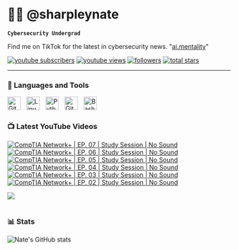 # 👨‍💻 @sharpleynate

**`Cybersecurity Undergrad`**

Find me on TikTok for the latest in cybersecurity news. "[ai.mentality][tiktok]"

   <p align="left">
      <a href="https://www.youtube.com/@sharpleynate?sub_confirmation=1">
         <img alt="youtube subscribers" title="Subscribe to my YouTube channel" src="https://custom-icon-badges.demolab.com/youtube/channel/subscribers/UCpus-LD3MmBeX48MvYUrndQ?color=%23E05D44&label=SUBSCRIBE&logo=video&logoColor=white&style=for-the-badge&labelColor=CE4630"/></a> 
      <a href="https://www.youtube.com/@sharpleynate">
         <img alt="youtube views" title="YouTube views" src="https://custom-icon-badges.demolab.com/youtube/channel/views/UCpus-LD3MmBeX48MvYUrndQ?color=%23E1AD0E&logo=eye&logoColor=white&style=for-the-badge&labelColor=C79600"/></a> 
      <a href="https://github.com/sharpleynate?tab=followers">
         <img alt="followers" title="Follow me on Github" src="https://custom-icon-badges.demolab.com/github/followers/sharpleynate?color=236ad3&labelColor=1155ba&style=for-the-badge&logo=person-add&label=Follow&logoColor=white"/></a>
      <a href="https://github.com/sharpleynate?tab=repositories&sort=stargazers">
         <img alt="total stars" title="Total stars on GitHub" src="https://custom-icon-badges.demolab.com/github/stars/sharpleynate?color=55960c&style=for-the-badge&labelColor=488207&logo=star"/></a>
   </p>

---

### 🧰 Languages and Tools

<img align="left" alt="Git" width="30px" style="padding-right:10px;" src="https://cdn.jsdelivr.net/gh/devicons/devicon/icons/git/git-original.svg" />
<img align="left" alt="Linux" width="30px" style="padding-right:10px;" src="https://cdn.jsdelivr.net/gh/devicons/devicon/icons/linux/linux-original.svg" />
<img align="left" alt="Python" width="30px" style="padding-right:10px;" src="https://cdn.jsdelivr.net/gh/devicons/devicon/icons/python/python-plain.svg" />
<img align="left" alt="GitHub" width="30px" style="padding-right:10px;" src="https://cdn.jsdelivr.net/gh/devicons/devicon/icons/github/github-original.svg" />
<img align="left" alt="Bash" width="30px" style="padding-right:10px;" src="https://cdn.jsdelivr.net/gh/devicons/devicon/icons/bash/bash-original.svg" />
<br />

#

### 📺 Latest YouTube Videos

<!-- BEGIN YOUTUBE-CARDS -->
[![CompTIA Network+ | EP. 07 | Study Session | No Sound](https://ytcards.demolab.com/?id=HUYERgSrRNQ&title=CompTIA+Network%2B+%7C+EP.+07+%7C+Study+Session+%7C+No+Sound&lang=en&timestamp=1735434621&background_color=%230d1117&title_color=%23ffffff&stats_color=%23dedede&max_title_lines=1&width=250&border_radius=5 "CompTIA Network+ | EP. 07 | Study Session | No Sound")](https://www.youtube.com/watch?v=HUYERgSrRNQ)
[![CompTIA Network+ | EP. 06 | Study Session | No Sound](https://ytcards.demolab.com/?id=qj3IXleq0rA&title=CompTIA+Network%2B+%7C+EP.+06+%7C+Study+Session+%7C+No+Sound&lang=en&timestamp=1735323137&background_color=%230d1117&title_color=%23ffffff&stats_color=%23dedede&max_title_lines=1&width=250&border_radius=5 "CompTIA Network+ | EP. 06 | Study Session | No Sound")](https://www.youtube.com/watch?v=qj3IXleq0rA)
[![CompTIA Network+ | EP. 05 | Study Session | No Sound](https://ytcards.demolab.com/?id=gAQkb0AaR7U&title=CompTIA+Network%2B+%7C+EP.+05+%7C+Study+Session+%7C+No+Sound&lang=en&timestamp=1735313534&background_color=%230d1117&title_color=%23ffffff&stats_color=%23dedede&max_title_lines=1&width=250&border_radius=5 "CompTIA Network+ | EP. 05 | Study Session | No Sound")](https://www.youtube.com/watch?v=gAQkb0AaR7U)
[![CompTIA Network+ | EP. 04 | Study Session | No Sound](https://ytcards.demolab.com/?id=clEunm8DEGM&title=CompTIA+Network%2B+%7C+EP.+04+%7C+Study+Session+%7C+No+Sound&lang=en&timestamp=1735057710&background_color=%230d1117&title_color=%23ffffff&stats_color=%23dedede&max_title_lines=1&width=250&border_radius=5 "CompTIA Network+ | EP. 04 | Study Session | No Sound")](https://www.youtube.com/watch?v=clEunm8DEGM)
[![CompTIA Network+ | EP. 03 | Study Session | No Sound](https://ytcards.demolab.com/?id=5HCLeLFyfLQ&title=CompTIA+Network%2B+%7C+EP.+03+%7C+Study+Session+%7C+No+Sound&lang=en&timestamp=1735050770&background_color=%230d1117&title_color=%23ffffff&stats_color=%23dedede&max_title_lines=1&width=250&border_radius=5 "CompTIA Network+ | EP. 03 | Study Session | No Sound")](https://www.youtube.com/watch?v=5HCLeLFyfLQ)
[![CompTIA Network+ | EP. 02 | Study Session | No Sound](https://ytcards.demolab.com/?id=B6wSUODiM-k&title=CompTIA+Network%2B+%7C+EP.+02+%7C+Study+Session+%7C+No+Sound&lang=en&timestamp=1734945440&background_color=%230d1117&title_color=%23ffffff&stats_color=%23dedede&max_title_lines=1&width=250&border_radius=5 "CompTIA Network+ | EP. 02 | Study Session | No Sound")](https://www.youtube.com/watch?v=B6wSUODiM-k)
<!-- END YOUTUBE-CARDS -->

[<img src="https://custom-icon-badges.demolab.com/badge/-Subscribe%20For%20More-red?style=for-the-badge&logo=video&logoColor=white"/>]([https://www.youtube.com/c/sharpleynate?sub_confirmation=1](https://www.youtube.com/channel/UCpus-LD3MmBeX48MvYUrndQ))

#

### 📊 Stats

![Nate's GitHub stats](https://github-readme-stats.vercel.app/api?username=sharpleynate&show_icons=true&theme=gruvbox)

<!-- ![GitHub Streak](https://streak-stats.demolab.com?user=ForrestKnight&theme=gruvbox&border_radius=4.5) -->

#

[website]: https://sharpleynate.com
[youtube]: https://youtube.com/sharpleynate
[tiktok]: https://www.tiktok.com/@ai.mentality
[linkedin]: https://www.linkedin.com/in/sharpleynate/
